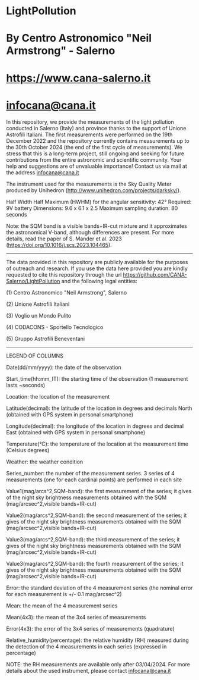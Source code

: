 # LightPollution

# By Centro Astronomico "Neil Armstrong" - Salerno
# https://www.cana-salerno.it
# infocana@cana.it

In this repository, we provide the measurements of the light pollution conducted in Salerno (Italy) and province thanks to the support of Unione Astrofili Italiani.
The first measurements were performed on the 19th December 2022 and the repository currently contains measurements up to the 30th October 2024 (the end of the first cycle of measurements). We stress that this is a long-term project, still ongoing and seeking for future contributions from the entire astronomic and scientific community. Your help and suggestions are of unvaluable importance! Contact us via mail at the address infocana@cana.it

The instrument used for the measurements is the Sky Quality Meter produced by Unihedron (http://www.unihedron.com/projects/darksky/).

Half Width Half Maximum (HWHM) for the angular sensitivity: 42°
Required: 9V battery
Dimensions: 9.6 x 6.1 x 2.5
Maximum sampling duration: 80 seconds

Note: the SQM band is a visible bands+IR-cut mixture and it approximates the astronomical V-band, although differences are present. For more details, read the paper of S. Mander et al. 2023 (https://doi.org/10.1016/j.scs.2023.104465).
*********************************

The data provided in this repository are publicly available for the purposes of outreach and research. If you use the data here provided you are kindly requested to cite this repository through the url https://github.com/CANA-Salerno/LightPollution and the following legal entities:

(1) Centro Astronomico "Neil Armstrong", Salerno

(2) Unione Astrofili Italiani

(3) Voglio un Mondo Pulito

(4) CODACONS - Sportello Tecnologico

(5) Gruppo Astrofili Beneventani

********************************
LEGEND OF COLUMNS

Date(dd/mm/yyyy): the date of the observation

Start_time(hh:mm_IT): the starting time of the observation (1 measurement lasts ~seconds)

Location: the location of the measurement

Latitude(decimal): the latitude of the location in degrees and decimals North (obtained with GPS system in personal smartphone)

Longitude(decimal): the longitude of the location in degrees and decimal East (obtained with GPS system in personal smartphone)

Temperature(°C): the temperature of the location at the measurement time (Celsius degrees)

Weather: the weather condition	

Series_number: the number of the measurement series. 3 series of 4 measurements (one for each cardinal points) are performed in each site

Value1(mag/arcs^2,SQM-band): the first measurement of the series; it gives of the night sky brightness measurements obtained with the SQM (mag/arcsec^2,visible bands+IR-cut) 

Value2(mag/arcs^2,SQM-band): the second measurement of the series; it gives of the night sky brightness measurements obtained with the SQM (mag/arcsec^2,visible bands+IR-cut) 

Value3(mag/arcs^2,SQM-band): the third measurement of the series; it gives of the night sky brightness measurements obtained with the SQM (mag/arcsec^2,visible bands+IR-cut) 

Value3(mag/arcs^2,SQM-band): the fourth measurement of the series; it gives of the night sky brightness measurements obtained with the SQM (mag/arcsec^2,visible bands+IR-cut) 

Error: the standard deviation of the 4 measurement series	(the nominal error for each measurement is +/- 0.1 mag/arcsec^2)

Mean:	the mean of the 4 measurement series	

Mean(4x3): the mean of the 3x4 series of measurements	

Error(4x3): the error of the 3x4 series of measurements (quadrature)

Relative_humidity(percentage): the relative humidity (RH) measured during the detection of the 4 measurements in each series (expressed in percentage)


NOTE: the RH measurements are available only after 03/04/2024. For more details about the used instrument, please contact infocana@cana.it
